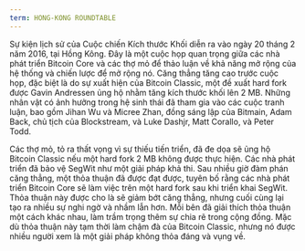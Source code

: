 ```yaml
---
term: HONG-KONG ROUNDTABLE
---
```


Sự kiện lịch sử của Cuộc chiến Kích thước Khối diễn ra vào ngày 20 tháng 2 năm 2016, tại Hồng Kông. Đây là một cuộc họp quan trọng giữa các nhà phát triển Bitcoin Core và các thợ mỏ để thảo luận về khả năng mở rộng của hệ thống và chiến lược để mở rộng nó. Căng thẳng tăng cao trước cuộc họp, đặc biệt là do sự xuất hiện của Bitcoin Classic, một đề xuất hard fork được Gavin Andressen ủng hộ nhằm tăng kích thước khối lên 2 MB. Những nhân vật có ảnh hưởng trong hệ sinh thái đã tham gia vào các cuộc tranh luận, bao gồm Jihan Wu và Micree Zhan, đồng sáng lập của Bitmain, Adam Back, chủ tịch của Blockstream, và Luke Dashjr, Matt Corallo, và Peter Todd.

Các thợ mỏ, tỏ ra thất vọng vì sự thiếu tiến triển, đã đe dọa sẽ ủng hộ Bitcoin Classic nếu một hard fork 2 MB không được thực hiện. Các nhà phát triển đã bảo vệ SegWit như một giải pháp khả thi. Sau nhiều giờ đàm phán căng thẳng, một thỏa thuận đã được đạt được, tuyên bố rằng các nhà phát triển Bitcoin Core sẽ làm việc trên một hard fork sau khi triển khai SegWit. Thỏa thuận này được cho là sẽ giảm bớt căng thẳng, nhưng cuối cùng lại tạo ra nhiều sự nghi ngờ và nhầm lẫn hơn. Mỗi bên đã giải thích thỏa thuận một cách khác nhau, làm trầm trọng thêm sự chia rẽ trong cộng đồng. Mặc dù thỏa thuận này tạm thời làm chậm đà của Bitcoin Classic, nhưng nó được nhiều người xem là một giải pháp không thỏa đáng và vụng về.